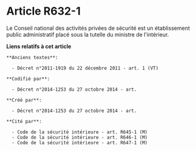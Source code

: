 # Article R632-1

Le Conseil national des activités privées de sécurité est un établissement public administratif placé sous la tutelle du
ministre de l'intérieur.

**Liens relatifs à cet article**

	**Anciens textes**:

	  - Décret n°2011-1919 du 22 décembre 2011 - art. 1 (VT)

	**Codifié par**:

	  - Décret n°2014-1253 du 27 octobre 2014 - art.

	**Créé par**:

	  - Décret n°2014-1253 du 27 octobre 2014 - art.

	**Cité par**:

	  - Code de la sécurité intérieure - art. R645-1 (M)
	  - Code de la sécurité intérieure - art. R646-1 (M)
	  - Code de la sécurité intérieure - art. R647-1 (M)
